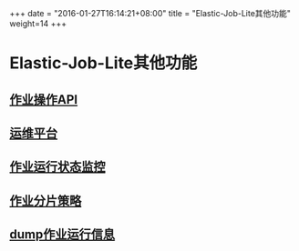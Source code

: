 
+++
date = "2016-01-27T16:14:21+08:00"
title = "Elastic-Job-Lite其他功能"
weight=14
+++

# Elastic-Job-Lite其他功能

## [作业操作API](../other/lite_job_operate_api/)

## [运维平台](../other/lite_web_console/)

## [作业运行状态监控](../other/lite_execution_monitor/)

## [作业分片策略](../other/lite_job_strategy/)

## [dump作业运行信息](../other/lite_dump/)
